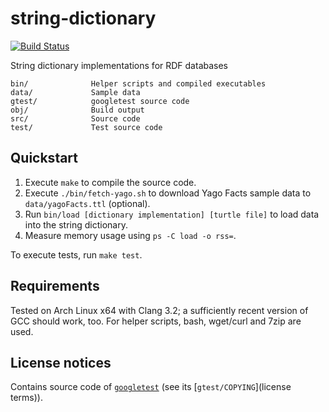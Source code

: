 # string-dictionary

[![Build Status](https://secure.travis-ci.org/fwalch/string-dictionary.png?branch=master)](http://travis-ci.org/fwalch/string-dictionary)

String dictionary implementations for RDF databases

    bin/              Helper scripts and compiled executables
    data/             Sample data
    gtest/            googletest source code
    obj/              Build output
    src/              Source code
    test/             Test source code

## Quickstart

 1. Execute `make` to compile the source code.
 2. Execute `./bin/fetch-yago.sh` to download Yago Facts sample data to `data/yagoFacts.ttl` (optional).
 3. Run `bin/load [dictionary implementation] [turtle file]` to load data into the string dictionary.
 4. Measure memory usage using `ps -C load -o rss=`.

To execute tests, run `make test`.

## Requirements

Tested on Arch Linux x64 with Clang 3.2; a sufficiently recent version of GCC should work, too.
For helper scripts, bash, wget/curl and 7zip are used.

## License notices

Contains source code of [`googletest`](https://code.google.com/p/googletest) (see its [`gtest/COPYING`](license terms)).

